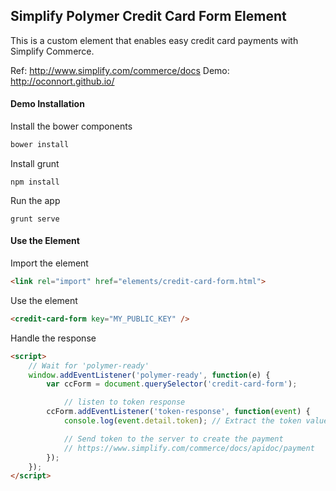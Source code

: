 ## Simplify Polymer Credit Card Form Element
This is a custom element that enables easy credit card payments with Simplify Commerce.

Ref: http://www.simplify.com/commerce/docs
Demo: http://oconnort.github.io/

#### Demo Installation

Install the bower components
```javascript
bower install
```
                    
Install grunt
```
npm install
```

Run the app
```
grunt serve
```

#### Use the Element

Import the element
```html
<link rel="import" href="elements/credit-card-form.html">
```

Use the element
```html
<credit-card-form key="MY_PUBLIC_KEY" />
```

Handle the response
```html                
<script>
    // Wait for 'polymer-ready'
    window.addEventListener('polymer-ready', function(e) {
        var ccForm = document.querySelector('credit-card-form');

            // listen to token response
        ccForm.addEventListener('token-response', function(event) {
            console.log(event.detail.token); // Extract the token value

            // Send token to the server to create the payment
            // https://www.simplify.com/commerce/docs/apidoc/payment
        });
    });
</script>    
```